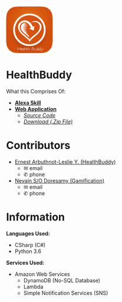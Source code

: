 <a href="https://github.com/ErnestLeslie/HealthBuddy/"><img src = "https://raw.githubusercontent.com/ErnestLeslie/HealthBuddy/master/Documentation/Logo/healthbuddy.png" height="25%" width="25%"></img></a><br/> 
# HealthBuddy
What this Comprises Of: <br/>
- <a href="https://alexa.amazon.com/spa/index.html#skills/beta/amzn1.ask.skill.22cf8ba3-f102-414a-91c9-e11fa6af6637/?ref=skill_dsk_skb_ys
"><b>Alexa Skill</b></a> <br/>
- <a href="https://github.com/ErnestLeslie/HealthBuddy/tree/master/WebApplication"> **Web Application** </a> <br/>
  -  <a href="https://github.com/ErnestLeslie/HealthBuddy/tree/master/WebApplication/Source%20Codes/HealthBuddyWebApp">*Source Code* </a><br/>
  -  <a href="https://github.com/ErnestLeslie/HealthBuddy/blob/master/WebApplication/Zip%20File/HealthBuddyWebApp.zip?raw=true">*Download (.Zip File)*</a> <br/>

# Contributors
- <a href="https://github.com/ErnestLeslie">Ernest Arbuthnot-Leslie Y. (HealthBuddy) </a> <br/>
  - ✉ email
  - ✆ phone
- <a href="https://github.com/NevainD">Nevain S/O Doresamy (Gamification)</a> 
  - ✉ email
  - ✆ phone
  
# Information
<b>Languages Used: </b> <br/>
- CSharp (C#) <br/>
- Python 3.6 <br/>


<b>Services Used: </b> <br/>
- Amazon Web Services 
  - DynamoDB (No-SQL Database)
  - Lambda
  - Simple Notification Services (SNS)
